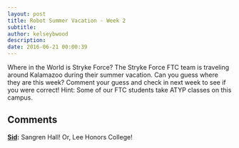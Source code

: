 ```yaml
---
layout: post
title: Robot Summer Vacation - Week 2
subtitle:
author: kelseybwood
description:
date: 2016-06-21 00:00:39
---
```


Where in the World is Stryke Force? The Stryke Force FTC team is traveling around Kalamazoo during their summer vacation. Can you guess where they are this week? Comment your guess and check in next week to see if you were correct! Hint: Some of our FTC students take ATYP classes on this campus.

## Comments

**[Sid](#8583 "2016-06-21 15:56:41"):** Sangren Hall! Or, Lee Honors College!
